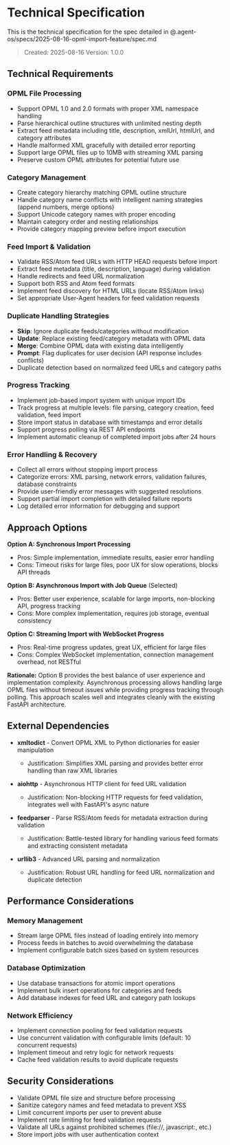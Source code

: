# Technical Specification

This is the technical specification for the spec detailed in @.agent-os/specs/2025-08-16-opml-import-feature/spec.md

> Created: 2025-08-16
> Version: 1.0.0

## Technical Requirements

### OPML File Processing
- Support OPML 1.0 and 2.0 formats with proper XML namespace handling
- Parse hierarchical outline structures with unlimited nesting depth
- Extract feed metadata including title, description, xmlUrl, htmlUrl, and category attributes
- Handle malformed XML gracefully with detailed error reporting
- Support large OPML files up to 10MB with streaming XML parsing
- Preserve custom OPML attributes for potential future use

### Category Management
- Create category hierarchy matching OPML outline structure
- Handle category name conflicts with intelligent naming strategies (append numbers, merge options)
- Support Unicode category names with proper encoding
- Maintain category order and nesting relationships
- Provide category mapping preview before import execution

### Feed Import & Validation
- Validate RSS/Atom feed URLs with HTTP HEAD requests before import
- Extract feed metadata (title, description, language) during validation
- Handle redirects and feed URL normalization
- Support both RSS and Atom feed formats
- Implement feed discovery for HTML URLs (locate RSS/Atom links)
- Set appropriate User-Agent headers for feed validation requests

### Duplicate Handling Strategies
- **Skip**: Ignore duplicate feeds/categories without modification
- **Update**: Replace existing feed/category metadata with OPML data
- **Merge**: Combine OPML data with existing data intelligently
- **Prompt**: Flag duplicates for user decision (API response includes conflicts)
- Duplicate detection based on normalized feed URLs and category paths

### Progress Tracking
- Implement job-based import system with unique import IDs
- Track progress at multiple levels: file parsing, category creation, feed validation, feed import
- Store import status in database with timestamps and error details
- Support progress polling via REST API endpoints
- Implement automatic cleanup of completed import jobs after 24 hours

### Error Handling & Recovery
- Collect all errors without stopping import process
- Categorize errors: XML parsing, network errors, validation failures, database constraints
- Provide user-friendly error messages with suggested resolutions
- Support partial import completion with detailed failure reports
- Log detailed error information for debugging and support

## Approach Options

**Option A: Synchronous Import Processing**
- Pros: Simple implementation, immediate results, easier error handling
- Cons: Timeout risks for large files, poor UX for slow operations, blocks API threads

**Option B: Asynchronous Import with Job Queue** (Selected)
- Pros: Better user experience, scalable for large imports, non-blocking API, progress tracking
- Cons: More complex implementation, requires job storage, eventual consistency

**Option C: Streaming Import with WebSocket Progress**
- Pros: Real-time progress updates, great UX, efficient for large files
- Cons: Complex WebSocket implementation, connection management overhead, not RESTful

**Rationale:** Option B provides the best balance of user experience and implementation complexity. Asynchronous processing allows handling large OPML files without timeout issues while providing progress tracking through polling. This approach scales well and integrates cleanly with the existing FastAPI architecture.

## External Dependencies

- **xmltodict** - Convert OPML XML to Python dictionaries for easier manipulation
  - Justification: Simplifies XML parsing and provides better error handling than raw XML libraries

- **aiohttp** - Asynchronous HTTP client for feed URL validation
  - Justification: Non-blocking HTTP requests for feed validation, integrates well with FastAPI's async nature

- **feedparser** - Parse RSS/Atom feeds for metadata extraction during validation
  - Justification: Battle-tested library for handling various feed formats and extracting consistent metadata

- **urllib3** - Advanced URL parsing and normalization
  - Justification: Robust URL handling for feed URL normalization and duplicate detection

## Performance Considerations

### Memory Management
- Stream large OPML files instead of loading entirely into memory
- Process feeds in batches to avoid overwhelming the database
- Implement configurable batch sizes based on system resources

### Database Optimization
- Use database transactions for atomic import operations
- Implement bulk insert operations for categories and feeds
- Add database indexes for feed URL and category path lookups

### Network Efficiency
- Implement connection pooling for feed validation requests
- Use concurrent validation with configurable limits (default: 10 concurrent requests)
- Implement timeout and retry logic for network requests
- Cache feed validation results to avoid duplicate requests

## Security Considerations

- Validate OPML file size and structure before processing
- Sanitize category names and feed metadata to prevent XSS
- Limit concurrent imports per user to prevent abuse
- Implement rate limiting for feed validation requests
- Validate all URLs against prohibited schemes (file://, javascript:, etc.)
- Store import jobs with user authentication context